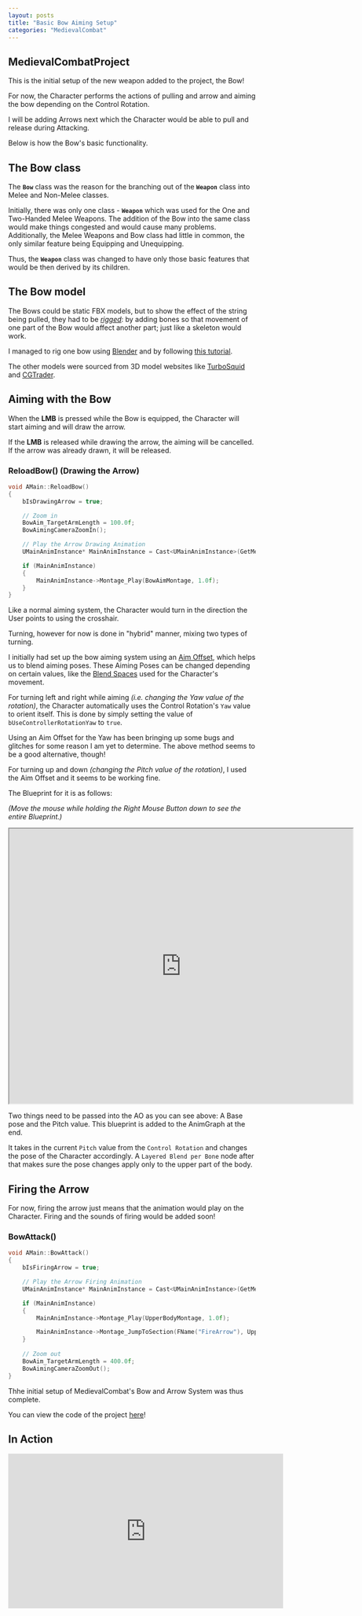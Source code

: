 ```yaml
---
layout: posts
title: "Basic Bow Aiming Setup"
categories: "MedievalCombat"
---
```


## MedievalCombatProject

This is the initial setup of the new weapon added to the project, the Bow! 

For now, the Character performs the actions of pulling and arrow and aiming the bow depending on the Control Rotation.

I will be adding Arrows next which the Character would be able to pull and release during Attacking.

Below is how the Bow's basic functionality.

## The Bow class

The **`Bow`** class was the reason for the branching out of the **`Weapon`** class into Melee and Non-Melee classes. 

Initially, there was only one class - **`Weapon`** which was used for the One and Two-Handed Melee Weapons. The addition of the Bow into the same class would make things congested and would cause many problems. Additionally, the Melee Weapons and Bow class had little in common, the only similar feature being Equipping and Unequipping.

Thus, the **`Weapon`** class was changed to have only those basic features that would be then derived by its children. 

## The Bow model

The Bows could be static FBX models, but to show the effect of the string being pulled, they had to be *[rigged](https://conceptartempire.com/what-is-rigging/)*: by adding bones so that movement of one part of the Bow would affect another part; just like a skeleton would work. 

I managed to rig one bow using [Blender](https://www.blender.org/) and by following [this tutorial](https://www.youtube.com/watch?v=jpsd0Aw1qvA).

The other models were sourced from 3D model websites like [TurboSquid](https://www.turbosquid.com/) and [CGTrader](https://www.cgtrader.com/).

## Aiming with the Bow

When the **LMB** is pressed while the Bow is equipped, the Character will start aiming and will draw the arrow. 

If the **LMB** is released while drawing the arrow, the aiming will be cancelled. If the arrow was already drawn, it will be released.

### ReloadBow()	(Drawing the Arrow)

```cpp
void AMain::ReloadBow()
{
	bIsDrawingArrow = true;

	// Zoom in
	BowAim_TargetArmLength = 100.0f; 	
	BowAimingCameraZoomIn();

	// Play the Arrow Drawing Animation
	UMainAnimInstance* MainAnimInstance = Cast<UMainAnimInstance>(GetMesh()->GetAnimInstance());

	if (MainAnimInstance)
	{
		MainAnimInstance->Montage_Play(BowAimMontage, 1.0f);
	}
}
```

Like a normal aiming system, the Character would turn in the direction the User points to using the crosshair. 

Turning, however for now is done in "hybrid" manner, mixing two types of turning.

I initially had set up the bow aiming system using an [Aim Offset](https://docs.unrealengine.com/en-US/AnimatingObjects/SkeletalMeshAnimation/AimOffset/index.html), which helps us to blend aiming poses. These Aiming Poses can be changed depending on certain values, like the [Blend Spaces](https://www.google.com/search?q=blendspaces) used for the Character's movement. 

For turning left and right while aiming *(i.e. changing the Yaw value of the rotation)*, the Character automatically uses the Control Rotation's `Yaw` value to orient itself. This is done by simply setting the value of `bUseControllerRotationYaw` to `true`. 

Using an Aim Offset for the Yaw has been bringing up some bugs and glitches for some reason I am yet to determine. The above method seems to be a good alternative, though!

For turning up and down *(changing the Pitch value of the rotation)*, I used the Aim Offset and it seems to be working fine. 

The Blueprint for it is as follows:

*(Move the mouse while holding the Right Mouse Button down to see the entire Blueprint.)*
<iframe src="https://blueprintue.com/render/5l6yz54n" width="700" height="560" scrolling="no" allowfullscreen></iframe>	

Two things need to be passed into the AO as you can see above: A Base pose and the Pitch value. This blueprint is added to the AnimGraph at the end. 

It takes in the current `Pitch` value from the `Control Rotation` and changes the pose of the Character accordingly. A `Layered Blend per Bone` node after that makes sure the pose changes apply only to the upper part of the body.

## Firing the Arrow

For now, firing the arrow just means that the animation would play on the Character. Firing and the sounds of firing would be added soon!

### BowAttack()
```cpp
void AMain::BowAttack()
{
	bIsFiringArrow = true;

	// Play the Arrow Firing Animation
	UMainAnimInstance* MainAnimInstance = Cast<UMainAnimInstance>(GetMesh()->GetAnimInstance());

	if (MainAnimInstance)
	{
		MainAnimInstance->Montage_Play(UpperBodyMontage, 1.0f);

		MainAnimInstance->Montage_JumpToSection(FName("FireArrow"), UpperBodyMontage);
	}
	
	// Zoom out
	BowAim_TargetArmLength = 400.0f;
	BowAimingCameraZoomOut();
}
```
Thhe initial setup of MedievalCombat's Bow and Arrow System was thus complete.

You can view the code of the project [here](https://github.com/1Gokul/MedievalCombatProject)!

## In Action

<iframe src="https://www.youtube.com/embed/mpyW89xbfZc" width="560" height="315" frameborder="0"> </iframe>
